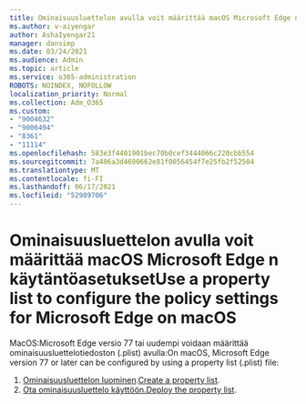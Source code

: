 ```yaml
---
title: Ominaisuusluettelon avulla voit määrittää macOS Microsoft Edge n käytäntöasetukset
ms.author: v-aiyengar
author: AshaIyengar21
manager: dansimp
ms.date: 03/24/2021
ms.audience: Admin
ms.topic: article
ms.service: o365-administration
ROBOTS: NOINDEX, NOFOLLOW
localization_priority: Normal
ms.collection: Adm_O365
ms.custom:
- "9004632"
- "9006494"
- "8361"
- "11114"
ms.openlocfilehash: 583e3f4401901bec70b0cef3444066c220cbb554
ms.sourcegitcommit: 7a406a3d4680662e81f0056454f7e25fb2f52504
ms.translationtype: MT
ms.contentlocale: fi-FI
ms.lasthandoff: 06/17/2021
ms.locfileid: "52989706"
---
```

# <a name="use-a-property-list-to-configure-the-policy-settings-for-microsoft-edge-on-macos"></a><span data-ttu-id="26fec-102">Ominaisuusluettelon avulla voit määrittää macOS Microsoft Edge n käytäntöasetukset</span><span class="sxs-lookup"><span data-stu-id="26fec-102">Use a property list to configure the policy settings for Microsoft Edge on macOS</span></span>

<span data-ttu-id="26fec-103">MacOS:Microsoft Edge versio 77 tai uudempi voidaan määrittää ominaisuusluettelotiedoston (.plist) avulla:</span><span class="sxs-lookup"><span data-stu-id="26fec-103">On macOS, Microsoft Edge version 77 or later can be configured by using a property list (.plist) file:</span></span>

1. <span data-ttu-id="26fec-104">[Ominaisuusluettelon luominen](https://go.microsoft.com/fwlink/?linkid=2134726).</span><span class="sxs-lookup"><span data-stu-id="26fec-104">[Create a property list](https://go.microsoft.com/fwlink/?linkid=2134726).</span></span>
1. <span data-ttu-id="26fec-105">[Ota ominaisuusluettelo käyttöön.](https://go.microsoft.com/fwlink/?linkid=2134727)</span><span class="sxs-lookup"><span data-stu-id="26fec-105">[Deploy the property list](https://go.microsoft.com/fwlink/?linkid=2134727).</span></span>
